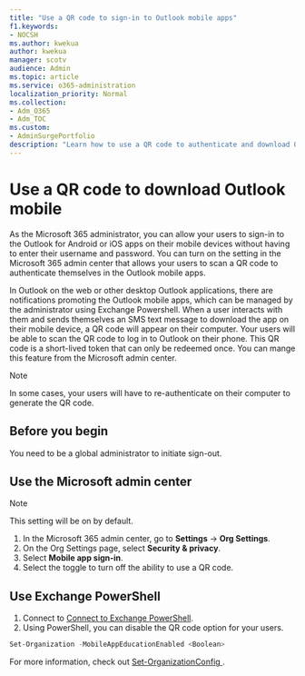 ```yaml
---
title: "Use a QR code to sign-in to Outlook mobile apps"
f1.keywords:
- NOCSH
ms.author: kwekua
author: kwekua
manager: scotv
audience: Admin
ms.topic: article
ms.service: o365-administration
localization_priority: Normal
ms.collection: 
- Adm_O365
- Adm_TOC
ms.custom:
- AdminSurgePortfolio
description: "Learn how to use a QR code to authenticate and download Outlook mobile."
---
```


# Use a QR code to download Outlook mobile

As the Microsoft 365 administrator, you can allow your users to sign-in to the Outlook for Android or iOS apps on their mobile devices without having to enter their username and password. You can turn on the setting in the Microsoft 365 admin center that allows your users to scan a QR code to authenticate themselves in the Outlook mobile apps.

In Outlook on the web or other desktop Outlook applications, there are notifications promoting the Outlook mobile apps, which can be managed by the administrator using Exchange Powershell.
When a user interacts with them and sends themselves an SMS text message to download the app on their mobile device, a QR code will appear on their computer. Your users will be able to scan the QR code to log in to Outlook on their phone. This QR code is a short-lived token that can only be redeemed once. You can mange this feature from the Microsoft admin center.

> [!NOTE]
> In some cases, your users will have to re-authenticate on their computer to generate the QR code.
  
## Before you begin

You need to be a global administrator to initiate sign-out.

## Use the Microsoft admin center

> [!NOTE]
> This setting will be on by default.

1. In the Microsoft 365 admin center, go to **Settings** -> **Org Settings**.
2. On the Org Settings page, select **Security & privacy**.
3. Select **Mobile app sign-in**.
4. Select the toggle to turn off the ability to use a QR code.

## Use Exchange PowerShell

1. Connect to [Connect to Exchange PowerShell](https://docs.microsoft.com/powershell/exchange/connect-to-exchange-online-powershell?view=exchange-ps).
2. Using PowerShell, you can disable the QR code option for your users.
```powershell
Set-Organization -MobileAppEducationEnabled <Boolean>
```

For more information, check out [Set-OrganizationConfig
](https://docs.microsoft.com/powershell/module/exchange/set-organizationconfig?view=exchange-ps).